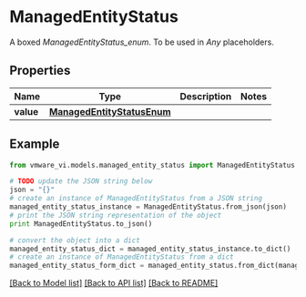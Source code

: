 # ManagedEntityStatus

A boxed *ManagedEntityStatus_enum*. To be used in *Any* placeholders. 

## Properties
Name | Type | Description | Notes
------------ | ------------- | ------------- | -------------
**value** | [**ManagedEntityStatusEnum**](ManagedEntityStatusEnum.md) |  | 

## Example

```python
from vmware_vi.models.managed_entity_status import ManagedEntityStatus

# TODO update the JSON string below
json = "{}"
# create an instance of ManagedEntityStatus from a JSON string
managed_entity_status_instance = ManagedEntityStatus.from_json(json)
# print the JSON string representation of the object
print ManagedEntityStatus.to_json()

# convert the object into a dict
managed_entity_status_dict = managed_entity_status_instance.to_dict()
# create an instance of ManagedEntityStatus from a dict
managed_entity_status_form_dict = managed_entity_status.from_dict(managed_entity_status_dict)
```
[[Back to Model list]](../README.md#documentation-for-models) [[Back to API list]](../README.md#documentation-for-api-endpoints) [[Back to README]](../README.md)


